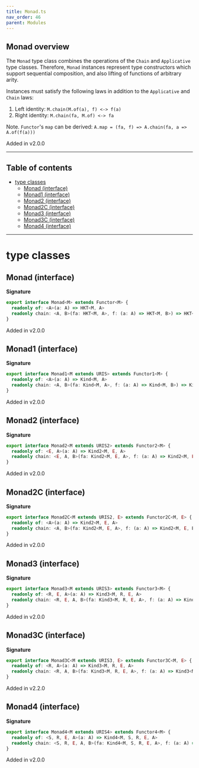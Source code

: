 ```yaml
---
title: Monad.ts
nav_order: 46
parent: Modules
---
```


## Monad overview

The `Monad` type class combines the operations of the `Chain` and
`Applicative` type classes. Therefore, `Monad` instances represent type
constructors which support sequential composition, and also lifting of
functions of arbitrary arity.

Instances must satisfy the following laws in addition to the `Applicative` and `Chain` laws:

1. Left identity: `M.chain(M.of(a), f) <-> f(a)`
2. Right identity: `M.chain(fa, M.of) <-> fa`

Note. `Functor`'s `map` can be derived: `A.map = (fa, f) => A.chain(fa, a => A.of(f(a)))`

Added in v2.0.0

---

<h2 class="text-delta">Table of contents</h2>

- [type classes](#type-classes)
  - [Monad (interface)](#monad-interface)
  - [Monad1 (interface)](#monad1-interface)
  - [Monad2 (interface)](#monad2-interface)
  - [Monad2C (interface)](#monad2c-interface)
  - [Monad3 (interface)](#monad3-interface)
  - [Monad3C (interface)](#monad3c-interface)
  - [Monad4 (interface)](#monad4-interface)

---

# type classes

## Monad (interface)

**Signature**

```ts
export interface Monad<M> extends Functor<M> {
  readonly of: <A>(a: A) => HKT<M, A>
  readonly chain: <A, B>(fa: HKT<M, A>, f: (a: A) => HKT<M, B>) => HKT<M, B>
}
```

Added in v2.0.0

## Monad1 (interface)

**Signature**

```ts
export interface Monad1<M extends URIS> extends Functor1<M> {
  readonly of: <A>(a: A) => Kind<M, A>
  readonly chain: <A, B>(fa: Kind<M, A>, f: (a: A) => Kind<M, B>) => Kind<M, B>
}
```

Added in v2.0.0

## Monad2 (interface)

**Signature**

```ts
export interface Monad2<M extends URIS2> extends Functor2<M> {
  readonly of: <E, A>(a: A) => Kind2<M, E, A>
  readonly chain: <E, A, B>(fa: Kind2<M, E, A>, f: (a: A) => Kind2<M, E, B>) => Kind2<M, E, B>
}
```

Added in v2.0.0

## Monad2C (interface)

**Signature**

```ts
export interface Monad2C<M extends URIS2, E> extends Functor2C<M, E> {
  readonly of: <A>(a: A) => Kind2<M, E, A>
  readonly chain: <A, B>(fa: Kind2<M, E, A>, f: (a: A) => Kind2<M, E, B>) => Kind2<M, E, B>
}
```

Added in v2.0.0

## Monad3 (interface)

**Signature**

```ts
export interface Monad3<M extends URIS3> extends Functor3<M> {
  readonly of: <R, E, A>(a: A) => Kind3<M, R, E, A>
  readonly chain: <R, E, A, B>(fa: Kind3<M, R, E, A>, f: (a: A) => Kind3<M, R, E, B>) => Kind3<M, R, E, B>
}
```

Added in v2.0.0

## Monad3C (interface)

**Signature**

```ts
export interface Monad3C<M extends URIS3, E> extends Functor3C<M, E> {
  readonly of: <R, A>(a: A) => Kind3<M, R, E, A>
  readonly chain: <R, A, B>(fa: Kind3<M, R, E, A>, f: (a: A) => Kind3<M, R, E, B>) => Kind3<M, R, E, B>
}
```

Added in v2.2.0

## Monad4 (interface)

**Signature**

```ts
export interface Monad4<M extends URIS4> extends Functor4<M> {
  readonly of: <S, R, E, A>(a: A) => Kind4<M, S, R, E, A>
  readonly chain: <S, R, E, A, B>(fa: Kind4<M, S, R, E, A>, f: (a: A) => Kind4<M, S, R, E, B>) => Kind4<M, S, R, E, B>
}
```

Added in v2.0.0
